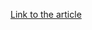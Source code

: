 [Link to the article](https://cybercorner.tech/malicious-usage-of-em-client-in-business-email-compromise/)
